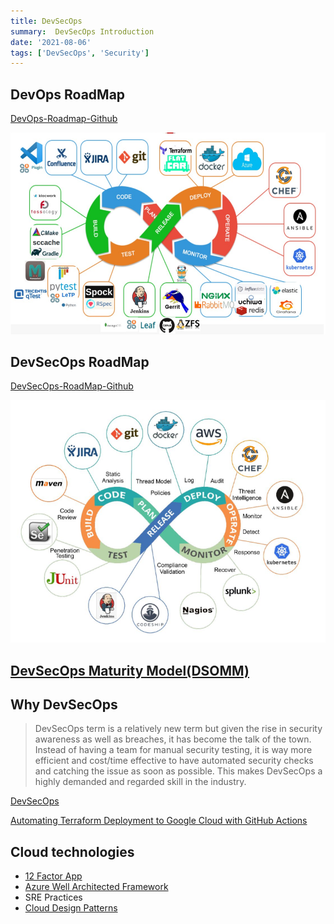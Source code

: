 ```yaml
---
title: DevSecOps
summary:  DevSecOps Introduction
date: '2021-08-06'
tags: ['DevSecOps', 'Security']
---
```

## DevOps RoadMap

[DevOps-Roadmap-Github](https://github.com/raycad/devops-roadmap)

![Devops](./images/devops.png)

## DevSecOps RoadMap

[DevSecOps-RoadMap-Github](https://github.com/hahwul/DevSecOps)

![DevSecOps - ©PentesterAcademy.com](./images/DevSecOps.png)

## [DevSecOps Maturity Model(DSOMM)](https://dsomm.timo-pagel.de/)

## Why DevSecOps
>
> DevSecOps term is a relatively new term but given the rise in security awareness as well as breaches, it has become the talk of the town. Instead of having a team for manual security testing, it is way more efficient and cost/time effective to have automated security checks and catching the issue as soon as possible. This makes DevSecOps a highly demanded and regarded skill in the industry.

[DevSecOps](https://www.sumologic.com/insight/devsecops-rugged-devops/)

[Automating Terraform Deployment to Google Cloud with GitHub Actions](https://medium.com/interleap/automating-terraform-deployment-to-google-cloud-with-github-actions-17516c4fb2e5)

## Cloud technologies

* [12 Factor App](https://12factor.net/)
* [Azure Well Architected Framework](https://learn.microsoft.com/en-us/azure/architecture/framework/)
* SRE Practices
* [Cloud Design Patterns](https://learn.microsoft.com/en-us/azure/architecture/patterns/)
